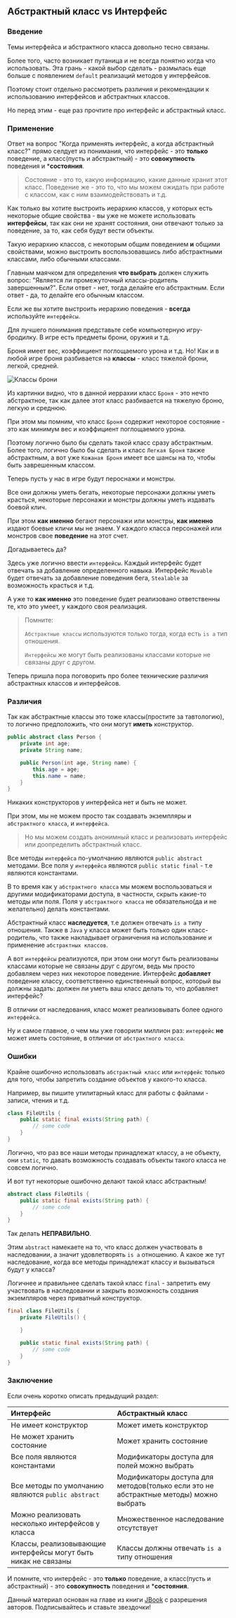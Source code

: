 ## Абстрактный класс vs Интерфейс

### Введение

Темы интерфейса и абстрактного класса довольно тесно связаны.

Более того, часто возникает путаница и не всегда понятно когда что использовать.
Эта грань - какой выбор сделать - размылась еще больше с появлением `default` реализаций методов у интерфейсов.

Поэтому стоит отдельно рассмотреть различия и рекомендации к использованию интерфейсов и абстрактных классов.

Но перед этим - еще раз прочтите про интерфейс и абстрактный класс.

### Применение

Ответ на вопрос "Когда применять интерфейс, а когда абстрактный класс?" прямо селдует из понимания, что интерфейс - это **только** поведение, а класс(пусть и абстрактный) - это **совокупность** поведения и ***состояния**.

> Состояние - это то, какую информацию, какие данные хранит этот класс.
> Поведение же - это то, что мы можем ожидать при работе с классом, как с ним взаимодействовать и т.д.

Как только вы хотите выстроить иерархию классов, у которых есть некоторые общие свойства - вы уже не можете использовать **интерфейсы**, так как они не хранят состояния, они отвечают только за поведение, за то, как себя будут вести объекты.

Такую иерархию классов, с некоторым общим поведением **и** общими свойствами, можно выстроить воспользовавшись либо абстрактными классами, либо обычными классами.

Главным маячком для определения **что выбрать** должен служить вопрос: "Является ли промежуточный классы-родитель завершенным?".
Если ответ - нет, тогда делайте его абстрактным. Если ответ - да, то делайте его обычным классом.

Если же вы хотите выстроить иерархию поведения - **всегда** используйте `интерфейсы`.

Для лучшего понимания представьте себе компьютерную игру-бродилку.
В игре есть предметы брони, оружия и т.д.

Броня имеет вес, коэффициент поглощаемого урона и т.д.
Но! Как и в любой игре броня разбивается на **классы** - класс тяжелой брони, легкой, средней.

![Классы брони](https://user-images.githubusercontent.com/4215285/72437475-d6c30480-37b3-11ea-9e71-a54d9c65d451.png)

Из картинки видно, что в данной иеррахии класс `Броня` - это нечто абстрактное, так как далее этот класс разбивается на тяжелую броню, легкую и среднюю.

При этом мы помним, что класс `Броня` содержит некоторое состояние - это как минимум вес и коэффициент поглощаемого урона.

Поэтому логично было бы сделать такой класс сразу абстрактным. Более того, логично было бы сделать и класс `Легкая Броня` также абстрактным, а вот уже `Кожаная Броня` имеет все шансы на то, чтобы быть заврешенным классом.

Теперь пусть у нас в игре будут пероснажи и монстры.

Все они должны уметь бегать, некоторые персонажи должны уметь красться, некоторые персонажи и монстры должны уметь издавать боевой клич.

При этом **как именно** бегают персонажи или монстры, **как именно** издают боевые кличи мы не знаем.
У каждого класса персонажей или монстров свое **поведение** на этот счет.

Догадываетесь да?

Здесь уже логично ввести `интерфейсы`. Каждый интерфейс будет отвечать за добавление определенного навыка.
Интерфейс `Movable` будет отвечать за добавление поведения бега, `Stealable` за возможность красться и т.д.

А уже то **как именно** это поведение будет реализовано ответственны те, кто это умеет, у каждого своя реализация.

> Помните:
>
> `Абстрактные классы` используются только тогда, когда есть `is a` тип отношения.
>
> `Интерфейсы` же могут быть реализованы классами которые не связаны друг с другом.

Теперь пришла пора поговорить про более технические различия абстрактных классов и интерфейсов.

### Различия

Так как абстрактные классы это тоже классы(простите за тавтологию), то логично предположить, что они могут **иметь** конструктор.

```java
public abstract class Person {
    private int age;
    private String name;

    public Person(int age, String name) {
        this.age = age;
        this.name = name;
    }
}
```

Никаких конструкторов у интерфейса нет и быть не может.

При этом, мы не можем просто так создавать экземпляры и `абстрактного класса`, и `интерфейса`.

> Но мы можем создать анонимный класс и реализовать интерфейс или доопределить абстрактный класс.

Все методы `интерфейса` по-умолчанию являются `public abstract` методами.
Все поля у `интерфейса` являются `public static final` - т.е являются константами.

В то время как у `абстрактного класса` мы можем воспользоваться и другими модификаторами доступа, в частности, скрыть какие-то методы или поля.
Поля у `абстрактного класса` не обязательно(да и не желательно) делать константами.

Абстрактный класс **наследуется**, т.е должен отвечать `is a` типу отношения.
Также в `Java` у класса может быть только один класс-родитель, что также накладывает ограничения на использование и применение `абстрактных классов`.

А вот `интерфейсы` реализуются, при этом они могут быть реализованы классами которые не связаны друг с другом, ведь мы просто добавляем через них некоторое поведение.
Интерфейс **добавляет** поведение классу, соответственно единственный вопрос, который вы должны задать: должен ли уметь ваш класс делать то, что добавляет интерфейс?

В отличии от наследования, класс может реализовывать более одного `интерфейса`.

Ну и самое главное, о чем мы уже говорили миллион раз: `интерфейс` **не** может иметь состояние, в отличии от `абстрактного класса`.

### Ошибки

Крайне ошибочно использовать `абстрактный класс` или `интерфейс` только для того, чтобы запретить создание объектов у какого-то класса.

Например, вы пишите утилитарный класс для работы с файлами - записи, чтения и т.д.

```java
class FileUtils {
    public static final exists(String path) {
        // some code
    }
}
```

Логично, что раз все наши методы принадлежат классу, а не объекту, они `static`, то давать возможность создавать объекты такого класса не совсем логично.

И вот тут некоторые ошибочно делают такой класс абстрактным!

```java
abstract class FileUtils {
    public static final exists(String path) {
        // some code
    }
}
```

Так делать **НЕПРАВИЛЬНО**.

Этим `abstract` намекаете на то, что класс должен участвовать в наследовании, а значит удовлетворять `is a` отношению.
А какое же тут наследование, когда все методы принадлежат классу и вызываться будут у класса?

Логичнее и правильнее сделать такой класс `final` - запретить ему участвовать в наследовании и закрыть возможность создания экземпляров через приватный конструктор.

```java
final class FileUtils {
    private FileUtils() {

    }

    public static final exists(String path) {
        // some code
    }
}
```

### Заключение

Если очень коротко описать предыдущий раздел:

| Интерфейс                                                             | Абстрактный класс                                                                         |
|:----------------------------------------------------------------------|:------------------------------------------------------------------------------------------|
|      Не имеет конструктор                                             |     Может иметь конструктор                                                               |
|      Не может хранить состояние                                       |     Может хранить состояние                                                               |
|      Все поля являются константами                                    |     Модификаторы доступа для полей можно выбрать                                          |
|      Все методы по умолчанию являются `public abstract`               |     Модификаторы доступа для методов(только если это не абстрактные методы) можно выбрать |
|      Можно реализовать несколько интерфейсов у класса                 |     Множественное наследование отсутствует                                                |
|      Классы, реализовывающие интерфейсы могут быть никак не связаны   |     Классы должны отвечать `is a` типу отношения                                          |

И помните, что интерфейс - это **только** поведение, а класс(пусть и абстрактный) - это **совокупность** поведения и ***состояния**.

<p class="source">Данный материал основан на главе из книги <a href="https://github.com/qcha/JBook">JBook</a> с разрешения авторов. Подписывайтесь и ставьте звездочки!</p>